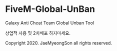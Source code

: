 # FiveM-Global-UnBan
Galaxy Anti Cheat Team Global Unban Tool

상업적 사용 및 2차배포 하지마세요. 

Copyright 2020. JaeMyeongSon all rights reserved.

